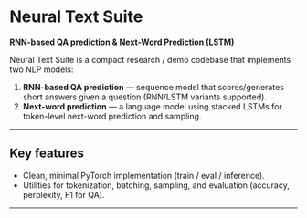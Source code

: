 # Neural Text Suite
**RNN-based QA prediction & Next-Word Prediction (LSTM)**

Neural Text Suite is a compact research / demo codebase that implements two NLP models:
1. **RNN-based QA prediction** — sequence model that scores/generates short answers given a question (RNN/LSTM variants supported).  
2. **Next-word prediction** — a language model using stacked LSTMs for token-level next-word prediction and sampling.

---

## Key features
- Clean, minimal PyTorch implementation (train / eval / inference).
- Utilities for tokenization, batching, sampling, and evaluation (accuracy, perplexity, F1 for QA).
---
